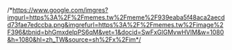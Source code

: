 /*https://www.google.com/imgres?imgurl=https%3A%2F%2Fmemes.tw%2Fmeme%2F939eaba5f48aca2aecdd73fae7edccba.png&imgrefurl=https%3A%2F%2Fmemes.tw%2Fimage%2F396&tbnid=bhGmxdeIpPS6qM&vet=1&docid=SwFxGlGMvwHVlM&w=1080&h=1080&hl=zh_TW&source=sh%2Fx%2Fim*/
